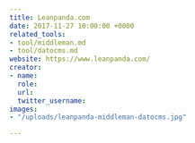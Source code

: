 ```yaml
---
title: Leanpanda.com
date: 2017-11-27 10:00:00 +0000
related_tools:
- tool/middleman.md
- tool/datocms.md
website: https://www.leanpanda.com/
creator:
- name: 
  role: 
  url: 
  twitter_username: 
images:
- "/uploads/leanpanda-middleman-datocms.jpg"

---
```

